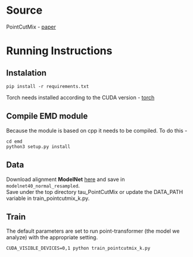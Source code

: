 
# Source
PointCutMix - [paper](https://arxiv.org/abs/2101.01461.pdf)  

# Running Instructions

## Instalation
```
pip install -r requirements.txt
```
Torch needs installed according to the CUDA version - [torch](https://pytorch.org/get-started/locally/)  

## Compile EMD module
Because the module is based on cpp it needs to be compiled. To do this - 
```
cd emd
python3 setup.py install
```

## Data
Download alignment **ModelNet** [here](https://shapenet.cs.stanford.edu/media/modelnet40_normal_resampled.zip) and save in `modelnet40_normal_resampled`.  
Save under the top directory tau_PointCutMix or update the DATA_PATH variable in train_pointcutmix_k.py.

## Train
The default parameters are set to run point-transformer (the model we analyze) with the appropriate setting.  
```
CUDA_VISIBLE_DEVICES=0,1 python train_pointcutmix_k.py
```





